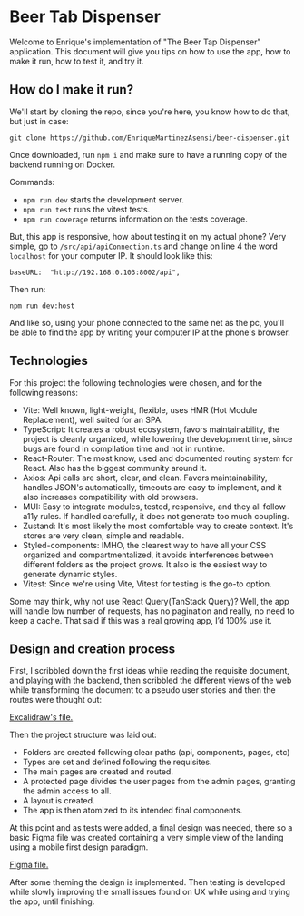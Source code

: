 # Beer Tab Dispenser

Welcome to Enrique's implementation of "The Beer Tap Dispenser" application. This document will give you tips on how to use the app, how to make it run, how to test it, and try it.

## How do I make it run?

We'll start by cloning the repo, since you're here, you know how to do that, but just in case:

    git clone https://github.com/EnriqueMartinezAsensi/beer-dispenser.git

Once downloaded, run `npm i` and make sure to have a running copy of the backend running on Docker.

Commands:

- `npm run dev` starts the development server.
- `npm run test` runs the vitest tests.
- `npm run coverage` returns information on the tests coverage.

But, this app is responsive, how about testing it on my actual phone?
Very simple, go to `/src/api/apiConnection.ts` and change on line 4
the word `localhost` for your computer IP. It should look like this:

    baseURL:  "http://192.168.0.103:8002/api",

Then run:

    npm run dev:host

And like so, using your phone connected to the same net as the pc, you'll be able to find the app by writing your computer IP at the phone's browser.

## Technologies

For this project the following technologies were chosen, and for the following reasons:

- Vite: Well known, light-weight, flexible, uses HMR (Hot Module Replacement), well suited for an SPA.
- TypeScript: It creates a robust ecosystem, favors maintainability, the project is cleanly organized, while lowering the development time, since bugs are found in compilation time and not in runtime.
- React-Router: The most know, used and documented routing system for React. Also has the biggest community around it.
- Axios: Api calls are short, clear, and clean. Favors maintainability, handles JSON's automatically, timeouts are easy to implement, and it also increases compatibility with old browsers.
- MUI: Easy to integrate modules, tested, responsive, and they all follow a11y rules. If handled carefully, it does not generate too much coupling.
- Zustand: It's most likely the most comfortable way to create context. It's stores are very clean, simple and readable.
- Styled-components: IMHO, the clearest way to have all your CSS organized and compartmentalized, it avoids interferences between different folders as the project grows. It also is the easiest way to generate dynamic styles.
- Vitest: Since we're using Vite, Vitest for testing is the go-to option.

Some may think, why not use React Query(TanStack Query)? Well, the app will handle low number of requests, has no pagination and really, no need to keep a cache. That said if this was a real growing app, I’d 100% use it.

## Design and creation process

First, I scribbled down the first ideas while reading the requisite document, and playing with the backend, then scribbled the different views of the web while transforming the document to a pseudo user stories and then the routes were thought out:

[Excalidraw's file.](https://excalidraw.com/#json=RQylpAXpP6GsceDqOrrfF,_UwfuUB23uYXN06ZOWj6Hw)

Then the project structure was laid out:

- Folders are created following clear paths (api, components, pages, etc)
- Types are set and defined following the requisites.
- The main pages are created and routed.
- A protected page divides the user pages from the admin pages, granting the admin access to all.
- A layout is created.
- The app is then atomized to its intended final components.

At this point and as tests were added, a final design was needed, there so a basic Figma file was created containing a very simple view of the landing using a mobile first design paradigm.

[Figma file.](https://www.figma.com/design/tde5LuQW3LesDqqIDhoSxX/Beer-dispenser?node-id=0-1&t=BsUTKoLMnb5QeSmP-1)

After some theming the design is implemented.
Then testing is developed while slowly improving the small issues found on UX while using and trying the app, until finishing.

